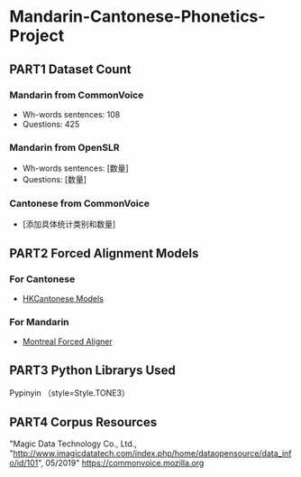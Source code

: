 # Mandarin-Cantonese-Phonetics-Project

## PART1 Dataset Count

### Mandarin from CommonVoice
- Wh-words sentences: 108
- Questions: 425

### Mandarin from OpenSLR
- Wh-words sentences: [数量]
- Questions: [数量]

### Cantonese from CommonVoice
- [添加具体统计类别和数量]

##  PART2 Forced Alignment Models
### For Cantonese
- [HKCantonese Models](https://github.com/chenchenzi/HKCantonese_models)

### For Mandarin
- [Montreal Forced Aligner](https://montreal-forced-aligner.readthedocs.io/en/latest)

## PART3 Python Librarys Used
Pypinyin （style=Style.TONE3）

## PART4 Corpus Resources
 "Magic Data Technology Co., Ltd., "http://www.imagicdatatech.com/index.php/home/dataopensource/data_info/id/101", 05/2019"
 https://commonvoice.mozilla.org
